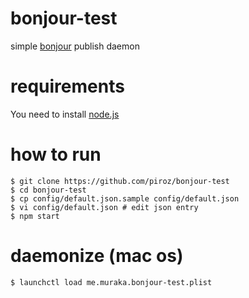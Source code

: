 # bonjour-test

simple [bonjour](https://www.npmjs.com/package/bonjour) publish daemon

# requirements

You need to install [node.js](https://nodejs.org/)

# how to run

```shell
$ git clone https://github.com/piroz/bonjour-test
$ cd bonjour-test
$ cp config/default.json.sample config/default.json
$ vi config/default.json # edit json entry
$ npm start
```

# daemonize (mac os)

```shell
$ launchctl load me.muraka.bonjour-test.plist
```
